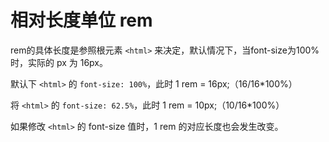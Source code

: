 # 相对长度单位 rem

rem的具体长度是参照根元素 `<html>` 来决定，默认情况下，当font-size为100%时，实际的 px 为 16px。

默认下 `<html>` 的 `font-size: 100%`，此时 1 rem = 16px;（16/16*100%）

将 `<html>` 的 `font-size: 62.5%`，此时 1 rem = 10px;（10/16*100%）

如果修改 `<html>` 的 font-size 值时，1 rem 的对应长度也会发生改变。
